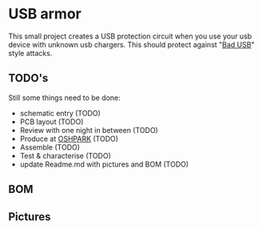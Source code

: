 # USB armor
This small project creates a USB protection circuit when you use your usb device with unknown usb chargers. This should protect against "[Bad USB](https://hackaday.com/tag/badusb/)" style attacks.
## TODO's
Still some things need to be done:
* schematic entry (TODO)
* PCB layout (TODO)
* Review with one night in between (TODO)
* Produce at [OSHPARK](https://oshpark.com/) (TODO)
* Assemble (TODO)
* Test & characterise (TODO)
* update Readme.md with pictures and BOM (TODO)
## BOM
## Pictures



